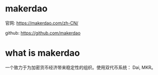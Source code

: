 # makerdao

官网: https://makerdao.com/zh-CN/

github: https://github.com/makerdao

# what is makerdao
一个致力于为加密货币经济带来稳定性的组织。使用双代币系统： Dai, MKR。
